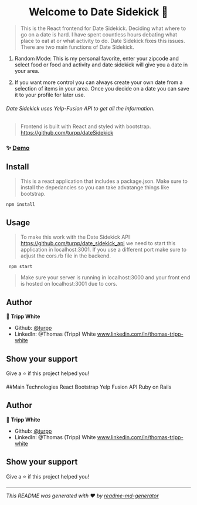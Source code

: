 <h1 align="center">Welcome to Date Sidekick 👋</h1>
<p>
</p>

> This is the React frontend for Date Sidekick. Deciding what where to go on a date is hard. I have spent countless hours debating what place to eat at or what activity to do. Date Sidekick fixes this issues. There are two main functions of Date Sidekick. 

1. Random Mode: This is my personal favorite, enter your zipcode and select food or food and activity and date sidekick will give you a date in your area. 

2. If you want more control you can always create your own date from a selection of items in your area. Once you decide on a date you can save it to your profile for later use. 

###### Date Sidekick uses Yelp-Fusion API to get all the information. 

>Frontend is built with React and styled with bootstrap. https://github.com/turpp/dateSidekick

### ✨ [Demo](https://www.youtube.com/watch?v=9xRFcWP8kOo)

## Install
>This is a react application that includes a package.json. Make sure to install the depedancies so you can take advatange things like bootstrap.
```sh
npm install
```

## Usage

>To make this work with the Date Sidekick API https://github.com/turpp/date_sidekick_api we need to start this application in localhost:3001. If you use a different port make sure to adjust the cors.rb file in the backend.
```javascript
 npm start
```
> Make sure your server is running in localhost:3000 and your front end is hosted on localhost:3001 due to cors.



## Author

👤 **Tripp White**

* Github: [@turpp](https://github.com/turpp)
* LinkedIn: @Thomas (Tripp) White www.linkedin.com/in/thomas-tripp-white

## Show your support

Give a ⭐️ if this project helped you!


##Main Technologies
React
Bootstrap
Yelp Fusion API
Ruby on Rails


## Author

👤 **Tripp White**

* Github: [@turpp](https://github.com/turpp)
* LinkedIn: @Thomas (Tripp) White www.linkedin.com/in/thomas-tripp-white

## Show your support

Give a ⭐️ if this project helped you!

***
_This README was generated with ❤️ by [readme-md-generator](https://github.com/kefranabg/readme-md-generator)_

